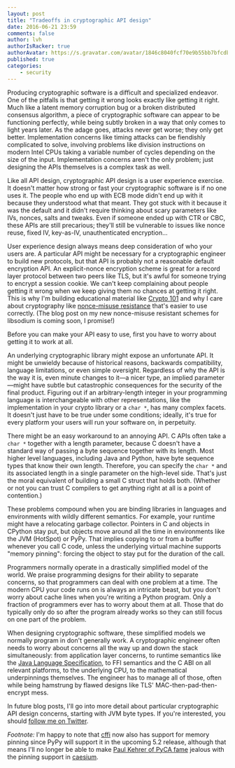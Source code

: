 ```yaml
---
layout: post
title: "Tradeoffs in cryptographic API design"
date: 2016-06-21 23:59
comments: false
author: lvh
authorIsRacker: true
authorAvatar: https://s.gravatar.com/avatar/1846c8040fcf70e9b55bb7bfcdb78bc4
published: true
categories:
    - security
---
```


Producing cryptographic software is a difficult and specialized endeavor. One
of the pitfalls is that getting it wrong looks exactly like getting it
right. Much like a latent memory corruption bug or a broken distributed
consensus algorithm, a piece of cryptographic software can appear to be
functioning perfectly, while being subtly broken in a way that only comes to
light years later. As the adage goes, attacks never get worse; they only get
better. Implementation concerns like timing attacks can be fiendishly
complicated to solve, involving problems like division instructions on modern
Intel CPUs taking a variable number of cycles depending on the size of the
input. Implementation concerns aren't the only problem; just designing the
APIs themselves is a complex task as well.

Like all API design, cryptographic API design is a user experience
exercise. It doesn't matter how strong or fast your cryptographic software is
if no one uses it. The people who end up with ECB mode didn't end up with it
because they understood what that meant. They got stuck with it because it was
the default and it didn't require thinking about scary parameters like IVs,
nonces, salts and tweaks. Even if someone ended up with CTR or CBC, these APIs
are still precarious; they'll still be vulnerable to issues like nonce
reuse, fixed IV, key-as-IV, unauthenticated encryption...

User experience design always means deep consideration of who your users
are. A particular API might be necessary for a cryptographic engineer to build
new protocols, but that API is probably not a reasonable default encryption
API. An explicit-nonce encryption scheme is great for a record layer protocol
between two peers like TLS, but it's awful for someone trying to encrypt a
session cookie. We can't keep complaining about people getting it wrong when
we keep giving them no chances at getting it right. This is why I'm building
educational material like [Crypto 101][crypto101] and why I care about
cryptography like [nonce-misuse resistance][nmr] that's easier to use
correctly.  (The blog post on my new nonce-misuse resistant schemes for
libsodium is coming soon, I promise!)

Before you can make your API easy to use, first you have to worry about
getting it to work at all.

An underlying cryptographic library might expose an unfortunate API. It might
be unwieldy because of historical reasons, backwards compatibility, language
limitations, or even simple oversight. Regardless of why the API is the way it
is, even minute changes to it—a nicer type, an implied parameter—might have
subtle but catastrophic consequences for the security of the final
product. Figuring out if an arbitrary-length integer in your programming
language is interchangeable with other representations, like the
implementation in your crypto library or a `char *`, has many complex
facets. It doesn't just have to be true under some conditions; ideally, it's
true for every platform your users will run your software on, in perpetuity.

There might be an easy workaround to an annoying API. C APIs often take a
`char *` together with a length parameter, because C doesn't have a standard
way of passing a byte sequence together with its length. Most higher level
languages, including Java and Python, have byte sequence types that know their
own length. Therefore, you can specify the `char *` and its associated length
in a single parameter on the high-level side. That's just the moral equivalent
of building a small C struct that holds both. (Whether or not you can trust C
compilers to get anything right at all is a point of contention.)

These problems compound when you are binding libraries in languages and
environments with wildly different semantics. For example, your runtime might
have a relocating garbage collector.  Pointers in C and objects in CPython
stay put, but objects move around all the time in environments like the JVM
(HotSpot) or PyPy. That implies copying to or from a buffer whenever you call
C code, unless the underlying virtual machine supports "memory pinning":
forcing the object to stay put for the duration of the call.

Programmers normally operate in a drastically simplified model of the
world. We praise programming designs for their ability to separate concerns,
so that programmers can deal with one problem at a time. The modern CPU your
code runs on is always an intricate beast, but you don't worry about cache
lines when you're writing a Python program. Only a fraction of programmers
ever has to worry about them at all. Those that do typically only do so after
the program already works so they can still focus on one part of the problem.

When designing cryptographic software, these simplified models we normally
program in don't generally work.  A cryptographic engineer often needs to
worry about concerns all the way up and down the stack simultaneously: from
application layer concerns, to runtime semantics like the
[Java Language Specification][jls], to FFI semantics and the C ABI on all
relevant platforms, to the underlying CPU, to the mathematical underpinnings
themselves. The engineer has to manage all of those, often while being
hamstrung by flawed designs like TLS' MAC-then-pad-then-encrypt mess.

In future blog posts, I'll go into more detail about particular cryptographic
API design concerns, starting with JVM byte types. If you're interested, you
should [follow me on Twitter][twitter].

*Footnote:* I'm happy to note that [cffi][cffi-pinning] now also has support
for memory pinning since PyPy will support it in the upcoming 5.2 release,
although that means I'll no longer be able to make
[Paul Kehrer of PyCA fame][paul] jealous with the pinning support in
[caesium][caesium].

[nmr]: /posts/nonce-misuse-resistance-101.html
[crypto101]: https://www.crypto101.io/
[jls]: https://docs.oracle.com/javase/specs/jls/se8/html/index.html
[twitter]: https://twitter.com/lvh
[rss]: /rss.xml
[cffi-pinning]: https://bitbucket.org/cffi/cffi/commits/61e03368485cb78471f701adbfd1bde69a6eaa31
[paul]: https://github.com/reaperhulk
[caesium]: https://github.com/lvh/caesium
